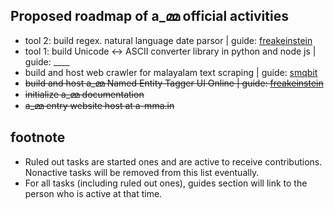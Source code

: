 ## Proposed roadmap of a_മ്മ official activities

* tool 2: build regex. natural language date parsor | guide: [freakeinstein](https://github.com/freakeinstein)
* tool 1: build Unicode <-> ASCII converter library in python and node js | guide: ____
* build and host web crawler for malayalam text scraping | guide: [smqbit](https://github.com/smqbit)
* ~~build and host a_മ്മ Named Entity Tagger UI Online | guide: [freakeinstein](https://github.com/freakeinstein)~~
* ~~initialize a_മ്മ documentation~~
* ~~a_മ്മ entry website host at a-mma.in~~

## footnote
* Ruled out tasks are started ones and are active to receive contributions. Nonactive tasks will be removed from this list eventually.
* For all tasks (including ruled out ones), guides section will link to the person who is active at that time.